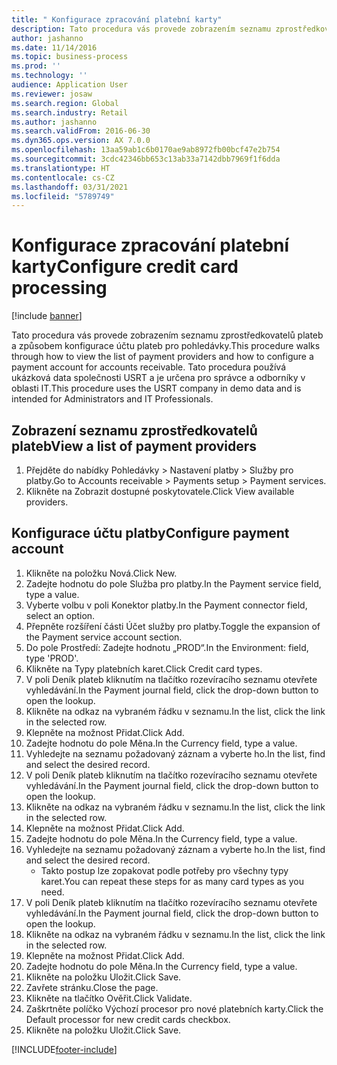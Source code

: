 ```yaml
---
title: " Konfigurace zpracování platební karty"
description: Tato procedura vás provede zobrazením seznamu zprostředkovatelů plateb a způsobem konfigurace účtu plateb pro pohledávky.
author: jashanno
ms.date: 11/14/2016
ms.topic: business-process
ms.prod: ''
ms.technology: ''
audience: Application User
ms.reviewer: josaw
ms.search.region: Global
ms.search.industry: Retail
ms.author: jashanno
ms.search.validFrom: 2016-06-30
ms.dyn365.ops.version: AX 7.0.0
ms.openlocfilehash: 13aa59ab1c6b0170ae9ab8972fb00bcf47e2b754
ms.sourcegitcommit: 3cdc42346bb653c13ab33a7142dbb7969f1f6dda
ms.translationtype: HT
ms.contentlocale: cs-CZ
ms.lasthandoff: 03/31/2021
ms.locfileid: "5789749"
---
```

# <a name="configure-credit-card-processing"></a><span data-ttu-id="a022f-103"> Konfigurace zpracování platební karty</span><span class="sxs-lookup"><span data-stu-id="a022f-103">Configure credit card processing</span></span>

[!include [banner](../includes/banner.md)]

<span data-ttu-id="a022f-104">Tato procedura vás provede zobrazením seznamu zprostředkovatelů plateb a způsobem konfigurace účtu plateb pro pohledávky.</span><span class="sxs-lookup"><span data-stu-id="a022f-104">This procedure walks through how to view the list of payment providers and how to configure a payment account for accounts receivable.</span></span> <span data-ttu-id="a022f-105">Tato procedura používá ukázková data společnosti USRT a je určena pro správce a odborníky v oblasti IT.</span><span class="sxs-lookup"><span data-stu-id="a022f-105">This procedure uses the USRT company in demo data and is intended for Administrators and IT Professionals.</span></span>


## <a name="view-a-list-of-payment-providers"></a><span data-ttu-id="a022f-106">Zobrazení seznamu zprostředkovatelů plateb</span><span class="sxs-lookup"><span data-stu-id="a022f-106">View a list of payment providers</span></span>
1. <span data-ttu-id="a022f-107">Přejděte do nabídky Pohledávky > Nastavení platby > Služby pro platby.</span><span class="sxs-lookup"><span data-stu-id="a022f-107">Go to Accounts receivable > Payments setup > Payment services.</span></span>
2. <span data-ttu-id="a022f-108">Klikněte na Zobrazit dostupné poskytovatele.</span><span class="sxs-lookup"><span data-stu-id="a022f-108">Click View available providers.</span></span>

## <a name="configure-payment-account"></a><span data-ttu-id="a022f-109">Konfigurace účtu platby</span><span class="sxs-lookup"><span data-stu-id="a022f-109">Configure payment account</span></span>
1. <span data-ttu-id="a022f-110">Klikněte na položku Nová.</span><span class="sxs-lookup"><span data-stu-id="a022f-110">Click New.</span></span>
2. <span data-ttu-id="a022f-111">Zadejte hodnotu do pole Služba pro platby.</span><span class="sxs-lookup"><span data-stu-id="a022f-111">In the Payment service field, type a value.</span></span>
3. <span data-ttu-id="a022f-112">Vyberte volbu v poli Konektor platby.</span><span class="sxs-lookup"><span data-stu-id="a022f-112">In the Payment connector field, select an option.</span></span>
4. <span data-ttu-id="a022f-113">Přepněte rozšíření části Účet služby pro platby.</span><span class="sxs-lookup"><span data-stu-id="a022f-113">Toggle the expansion of the Payment service account section.</span></span>
5. <span data-ttu-id="a022f-114">Do pole Prostředí: Zadejte hodnotu „PROD“.</span><span class="sxs-lookup"><span data-stu-id="a022f-114">In the Environment: field, type 'PROD'.</span></span>
6. <span data-ttu-id="a022f-115">Klikněte na Typy platebních karet.</span><span class="sxs-lookup"><span data-stu-id="a022f-115">Click Credit card types.</span></span>
7. <span data-ttu-id="a022f-116">V poli Deník plateb kliknutím na tlačítko rozevíracího seznamu otevřete vyhledávání.</span><span class="sxs-lookup"><span data-stu-id="a022f-116">In the Payment journal field, click the drop-down button to open the lookup.</span></span>
8. <span data-ttu-id="a022f-117">Klikněte na odkaz na vybraném řádku v seznamu.</span><span class="sxs-lookup"><span data-stu-id="a022f-117">In the list, click the link in the selected row.</span></span>
9. <span data-ttu-id="a022f-118">Klepněte na možnost Přidat.</span><span class="sxs-lookup"><span data-stu-id="a022f-118">Click Add.</span></span>
10. <span data-ttu-id="a022f-119">Zadejte hodnotu do pole Měna.</span><span class="sxs-lookup"><span data-stu-id="a022f-119">In the Currency field, type a value.</span></span>
11. <span data-ttu-id="a022f-120">Vyhledejte na seznamu požadovaný záznam a vyberte ho.</span><span class="sxs-lookup"><span data-stu-id="a022f-120">In the list, find and select the desired record.</span></span>
12. <span data-ttu-id="a022f-121">V poli Deník plateb kliknutím na tlačítko rozevíracího seznamu otevřete vyhledávání.</span><span class="sxs-lookup"><span data-stu-id="a022f-121">In the Payment journal field, click the drop-down button to open the lookup.</span></span>
13. <span data-ttu-id="a022f-122">Klikněte na odkaz na vybraném řádku v seznamu.</span><span class="sxs-lookup"><span data-stu-id="a022f-122">In the list, click the link in the selected row.</span></span>
14. <span data-ttu-id="a022f-123">Klepněte na možnost Přidat.</span><span class="sxs-lookup"><span data-stu-id="a022f-123">Click Add.</span></span>
15. <span data-ttu-id="a022f-124">Zadejte hodnotu do pole Měna.</span><span class="sxs-lookup"><span data-stu-id="a022f-124">In the Currency field, type a value.</span></span>
16. <span data-ttu-id="a022f-125">Vyhledejte na seznamu požadovaný záznam a vyberte ho.</span><span class="sxs-lookup"><span data-stu-id="a022f-125">In the list, find and select the desired record.</span></span>
    * <span data-ttu-id="a022f-126">Takto postup lze zopakovat podle potřeby pro všechny typy karet.</span><span class="sxs-lookup"><span data-stu-id="a022f-126">You can repeat these steps for as many card types as you need.</span></span>  
17. <span data-ttu-id="a022f-127">V poli Deník plateb kliknutím na tlačítko rozevíracího seznamu otevřete vyhledávání.</span><span class="sxs-lookup"><span data-stu-id="a022f-127">In the Payment journal field, click the drop-down button to open the lookup.</span></span>
18. <span data-ttu-id="a022f-128">Klikněte na odkaz na vybraném řádku v seznamu.</span><span class="sxs-lookup"><span data-stu-id="a022f-128">In the list, click the link in the selected row.</span></span>
19. <span data-ttu-id="a022f-129">Klepněte na možnost Přidat.</span><span class="sxs-lookup"><span data-stu-id="a022f-129">Click Add.</span></span>
20. <span data-ttu-id="a022f-130">Zadejte hodnotu do pole Měna.</span><span class="sxs-lookup"><span data-stu-id="a022f-130">In the Currency field, type a value.</span></span>
21. <span data-ttu-id="a022f-131">Klikněte na položku Uložit.</span><span class="sxs-lookup"><span data-stu-id="a022f-131">Click Save.</span></span>
22. <span data-ttu-id="a022f-132">Zavřete stránku.</span><span class="sxs-lookup"><span data-stu-id="a022f-132">Close the page.</span></span>
23. <span data-ttu-id="a022f-133">Klikněte na tlačítko Ověřit.</span><span class="sxs-lookup"><span data-stu-id="a022f-133">Click Validate.</span></span>
24. <span data-ttu-id="a022f-134">Zaškrtněte políčko Výchozí procesor pro nové platebních karty.</span><span class="sxs-lookup"><span data-stu-id="a022f-134">Click the Default processor for new credit cards checkbox.</span></span>
25. <span data-ttu-id="a022f-135">Klikněte na položku Uložit.</span><span class="sxs-lookup"><span data-stu-id="a022f-135">Click Save.</span></span>



[!INCLUDE[footer-include](../../includes/footer-banner.md)]